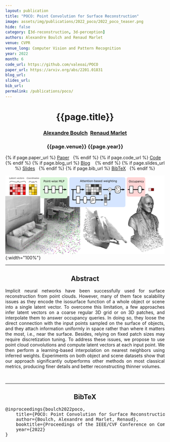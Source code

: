```yaml
---
layout: publication
title: "POCO: Point Convolution for Surface Reconstruction"
image: assets/img/publications/2022_poco/2022_poco_teaser.png
hide: false
category: [3d-reconstruction, 3d-perception]
authors: Alexandre Boulch and Renaud Marlet
venue: CVPR
venue_long: Computer Vision and Pattern Recognition
year: 2022
month: 6
code_url: https://github.com/valeoai/POCO
paper_url: https://arxiv.org/abs/2201.01831
blog_url:
slides_url:
bib_url:
permalink: /publications/poco/
---
```


<h1 align="center"> {{page.title}} </h1>
<h3 align="center">  <a href="https://boulch.eu/">Alexandre Boulch</a>&nbsp;&nbsp;<a href="http://imagine.enpc.fr/~marletr/">Renaud Marlet</a></h3>


<h3 align="center"> {{page.venue}} {{page.year}} </h3>

<div align="center">
  <p>
    {% if page.paper_url %}
    <a href="{{ page.paper_url }}"><i class="far fa-file-pdf"></i> Paper</a>&nbsp;&nbsp;
    {% endif %}
    {% if page.code_url %}
    <a href="{{ page.code_url }}"><i class="fab fa-github"></i> Code</a> &nbsp;&nbsp;
    {% endif %}
    {% if page.blog_url %}
    <a href="{{ page.blog_url }}"><i class="fab fa-blogger"></i> Blog</a> &nbsp;&nbsp;
    {% endif %}
    {% if page.slides_url %}
    <a href="{{ page.slides_url }}"><i class="far fa-file-pdf"></i> Slides</a>&nbsp;&nbsp;
    {% endif %}
    {% if page.bib_url %}
    <a href="{{ page.bib_url}}"><i class="far fa-file-alt"></i> BibTeX</a>&nbsp;&nbsp;
    {% endif %}
  </p>
</div>


![](../../assets/img/publications/2022_poco/2022_poco_teaser.png){:width="100%"}

<hr>

<h2  align="center"> Abstract</h2>

<p align="justify">Implicit neural networks have been successfully used for surface reconstruction from point clouds. However, many of them face scalability issues as they encode the isosurface function of a whole object or scene into a single latent vector. To overcome this limitation, a few approaches infer latent vectors on a coarse regular 3D grid or on 3D patches, and interpolate them to answer occupancy queries. In doing so, they loose the direct connection with the input points sampled on the surface of objects, and they attach information uniformly in space rather than where it matters the most, i.e., near the surface. Besides, relying on fixed patch sizes may require discretization tuning. To address these issues, we propose to use point cloud convolutions and compute latent vectors at each input point. We then perform a learning-based interpolation on nearest neighbors using inferred weights. Experiments on both object and scene datasets show that our approach significantly outperforms other methods on most classical metrics, producing finer details and better reconstructing thinner volumes.
</a></p>

<br>

<hr>

<h2  align="center">BibTeX</h2>
<left>
  <pre class="bibtex-box">
@inproceedings{boulch2022poco,
    title={POCO: Point Convolution for Surface Reconstruction},
    author={Boulch, Alexandre and Marlet, Renaud},
    booktitle={Proceedings of the IEEE/CVF Conference on Computer Vision and Pattern Recognition (CVPR)},
    year={2022}
}</pre>
</left>

<br>
